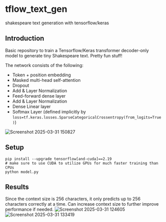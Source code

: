 # tflow_text_gen
shakespeare text generation with tensorflow/keras

## Introduction
Basic repository to train a Tensorflow/Keras transformer decoder-only model to generate tiny Shakespeare text. Pretty fun stuff!

The network consists of the following:
- Token + position embedding
- Masked multi-head self-attention
- Dropout
- Add & Layer Normalization
- Feed-forward dense layer
- Add & Layer Normalization
- Dense Linear layer
- Softmax Layer (defined implicitly by `loss=tf.keras.losses.SparseCategoricalCrossentropy(from_logits=True)`)

![Screenshot 2025-03-31 150827](https://github.com/user-attachments/assets/5414b09b-6e31-4087-96f5-754f0921208a)


## Setup

```
pip install --upgrade tensorflow[and-cuda]==2.19
# make sure to use CUDA to utilize GPUs for much faster training than CPUs
python model.py
```

## Results

Since the context size is 256 characters, it only predicts up to 256 characters correctly at a time. Can increase
context size to further improve performance if needed.
![Screenshot 2025-03-31 124605](https://github.com/user-attachments/assets/be0d6310-011f-423a-87c3-e85140488291)
![Screenshot 2025-03-31 133419](https://github.com/user-attachments/assets/1aadd21d-cabd-46ab-9c84-16f55c752ce2)

